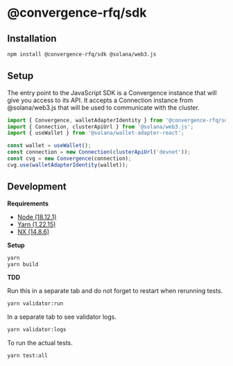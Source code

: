 # @convergence-rfq/sdk

## Installation

```bash
npm install @convergence-rfq/sdk @solana/web3.js
```

## Setup

The entry point to the JavaScript SDK is a Convergence instance that will give you access to its API. It accepts a Connection instance from @solana/web3.js that will be used to communicate with the cluster.

```ts
import { Convergence, walletAdapterIdentity } from '@convergence-rfq/sdk';
import { Connection, clusterApiUrl } from '@solana/web3.js';
import { useWallet } from '@solana/wallet-adapter-react';

const wallet = useWallet();
const connection = new Connection(clusterApiUrl('devnet'));
const cvg = new Convergence(connection);
cvg.use(walletAdapterIdentity(wallet));
```

## Development

**Requirements**

- [Node (18.12.1)](https://nodejs.org/en/download/)
- [Yarn (1.22.15)](https://classic.yarnpkg.com/lang/en/docs/install/#mac-stable)
- [NX (14.8.6)](https://nx.dev/recipes/adopting-nx/adding-to-monorepo)

**Setup**

```bash
yarn 
yarn build
```

**TDD**

Run this in a separate tab and do not forget to restart when rerunning tests.

```bash
yarn validator:run 
```

In a separate tab to see validator logs.

```bash
yarn validator:logs
```

To run the actual tests.

```bash
yarn test:all
```